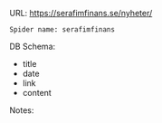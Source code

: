 URL: https://serafimfinans.se/nyheter/

    Spider name: serafimfinans

DB Schema:
- title
- date
- link
- content

Notes: